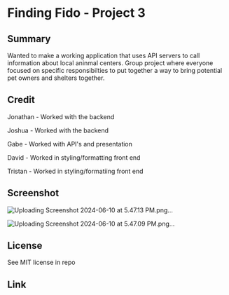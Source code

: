 # Finding Fido - Project 3

## Summary

Wanted to make a working application that uses API servers to call information about local aninmal centers. Group project where everyone focused on specific responsibilties to put together a way to bring potential pet owners and shelters together.

## Credit

Jonathan - Worked with the backend

Joshua - Worked with the backend

Gabe - Worked with API's and presentation

David - Worked in styling/formatting front end

Tristan - Worked in styling/formatiing front end

## Screenshot 

![Uploading Screenshot 2024-06-10 at 5.47.13 PM.png…]()

![Uploading Screenshot 2024-06-10 at 5.47.09 PM.png…]()

## License

See MIT license in repo

## Link


